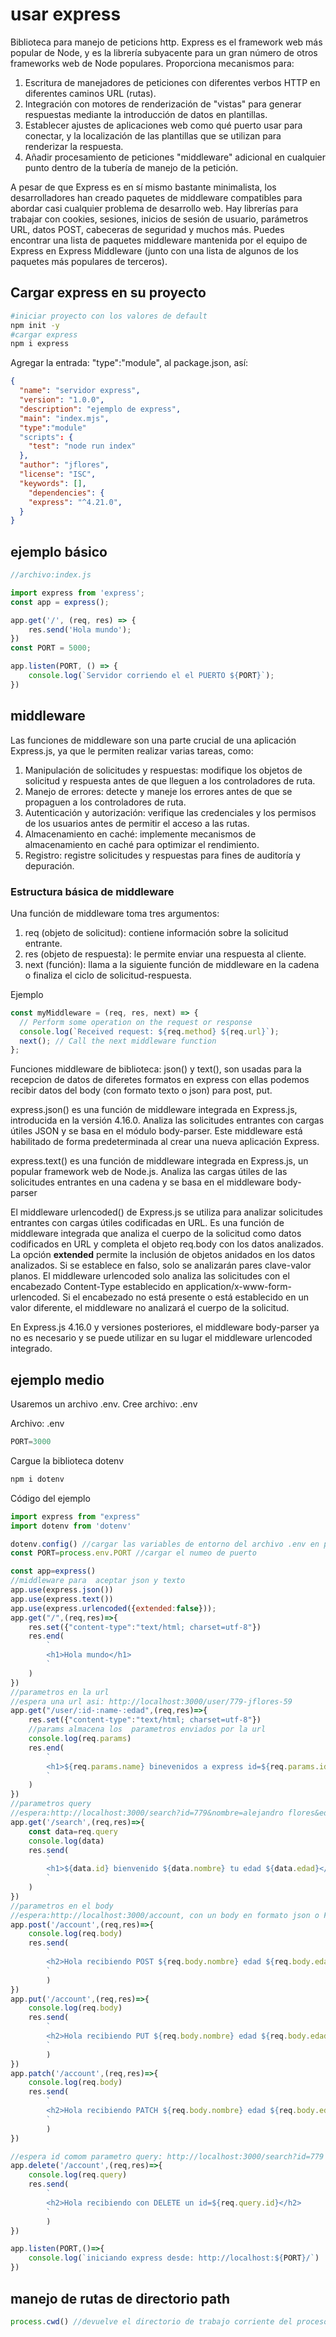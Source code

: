 # usar express

Biblioteca para manejo de peticions http. Express es el framework web más popular de Node, y es la librería subyacente para un gran número de otros frameworks web de Node populares. Proporciona mecanismos para:

1. Escritura de manejadores de peticiones con diferentes verbos HTTP en diferentes caminos URL (rutas).
2. Integración con motores de renderización de "vistas" para generar respuestas mediante la introducción de datos en plantillas.
3. Establecer ajustes de aplicaciones web como qué puerto usar para conectar, y la localización de las plantillas que se utilizan para renderizar la respuesta.
4. Añadir procesamiento de peticiones "middleware" adicional en cualquier punto dentro de la tubería de manejo de la petición.

A pesar de que Express es en sí mismo bastante minimalista, los desarrolladores han creado paquetes de middleware compatibles para abordar casi cualquier problema de desarrollo web. Hay librerías para trabajar con cookies, sesiones, inicios de sesión de usuario, parámetros URL, datos POST, cabeceras de seguridad y muchos más. Puedes encontrar una lista de paquetes middleware mantenida por el equipo de Express en Express Middleware (junto con una lista de algunos de los paquetes más populares de terceros).

## Cargar express en su proyecto
```sh
#iniciar proyecto con los valores de default
npm init -y
#cargar express
npm i express
```

Agregar la entrada: "type":"module", al package.json, así:
```json
{
  "name": "servidor express",
  "version": "1.0.0",
  "description": "ejemplo de express",
  "main": "index.mjs",
  "type":"module"
  "scripts": {
    "test": "node run index"
  },
  "author": "jflores",
  "license": "ISC",
  "keywords": [],
    "dependencies": {
    "express": "^4.21.0",
  }
}

```

## ejemplo básico

```js
//archivo:index.js

import express from 'express';
const app = express();

app.get('/', (req, res) => {
	res.send('Hola mundo');
})
const PORT = 5000;

app.listen(PORT, () => {
	console.log(`Servidor corriendo el el PUERTO ${PORT}`);
})
```

## middleware

Las funciones de middleware son una parte crucial de una aplicación Express.js, ya que le permiten realizar varias tareas, como:

1. Manipulación de solicitudes y respuestas: modifique los objetos de solicitud y respuesta antes de que lleguen a los controladores de ruta.
2. Manejo de errores: detecte y maneje los errores antes de que se propaguen a los controladores de ruta.
3. Autenticación y autorización: verifique las credenciales y los permisos de los usuarios antes de permitir el acceso a las rutas.
4. Almacenamiento en caché: implemente mecanismos de almacenamiento en caché para optimizar el rendimiento.
5. Registro: registre solicitudes y respuestas para fines de auditoría y depuración.

### Estructura básica de middleware

Una función de middleware toma tres argumentos:

1. req (objeto de solicitud): contiene información sobre la solicitud entrante.
2. res (objeto de respuesta): le permite enviar una respuesta al cliente.
3. next (función): llama a la siguiente función de middleware en la cadena o finaliza el ciclo de solicitud-respuesta.

Ejemplo
```js
const myMiddleware = (req, res, next) => {
  // Perform some operation on the request or response
  console.log(`Received request: ${req.method} ${req.url}`);
  next(); // Call the next middleware function
};
```

Funciones middleware de biblioteca: json() y text(), son usadas para la recepcion de datos de diferetes formatos en express
con ellas podemos recibir datos del body (con formato texto  o json) para post, put.

express.json() es una función de middleware integrada en Express.js, introducida en la versión 4.16.0. Analiza las solicitudes entrantes con cargas útiles JSON y se basa en el módulo body-parser. Este middleware está habilitado de forma predeterminada al crear una nueva aplicación Express.

express.text() es una función de middleware integrada en Express.js, un popular framework web de Node.js. Analiza las cargas útiles de las solicitudes entrantes en una cadena y se basa en el middleware body-parser

El middleware urlencoded() de Express.js se utiliza para analizar solicitudes entrantes con cargas útiles codificadas en URL. Es una función de middleware integrada que analiza el cuerpo de la solicitud como datos codificados en URL y completa el objeto req.body con los datos analizados. La opción **extended** permite la inclusión de objetos anidados en los datos analizados. Si se establece en falso, solo se analizarán pares clave-valor planos. El middleware urlencoded solo analiza las solicitudes con el encabezado Content-Type establecido en application/x-www-form-urlencoded. Si el encabezado no está presente o está establecido en un valor diferente, el middleware no analizará el cuerpo de la solicitud.

En Express.js 4.16.0 y versiones posteriores, el middleware body-parser ya no es necesario y se puede utilizar en su lugar el middleware urlencoded integrado.


## ejemplo medio

Usaremos un archivo .env. 
Cree archivo: .env

Archivo: .env
```js
PORT=3000
```
Cargue la biblioteca dotenv
```sh
npm i dotenv
```

Código del ejemplo
```js
import express from "express"
import dotenv from 'dotenv'

dotenv.config() //cargar las variables de entorno del archivo .env en process.env
const PORT=process.env.PORT //cargar el numeo de puerto

const app=express()
//middleware para  aceptar json y texto
app.use(express.json())
app.use(express.text())
app.use(express.urlencoded({extended:false}));
app.get("/",(req,res)=>{
    res.set({"content-type":"text/html; charset=utf-8"})
    res.end(
        `
        <h1>Hola mundo</h1>
        `
    )
})
//parametros en la url
//espera una url asi: http://localhost:3000/user/779-jflores-59
app.get("/user/:id-:name-:edad",(req,res)=>{
    res.set({"content-type":"text/html; charset=utf-8"})
    //params almacena los  parametros enviados por la url
    console.log(req.params)
    res.end(
        `
        <h1>${req.params.name} binevenidos a express id=${req.params.id}</h1>
        `
    )
})
//parametros query
//espera:http://localhost:3000/search?id=779&nombre=alejandro flores&edad=59
app.get('/search',(req,res)=>{
    const data=req.query
    console.log(data)
    res.send(
        `
        <h1>${data.id} bienvenido ${data.nombre} tu edad ${data.edad}</h1>
        `
    )
})
//parametros en el body
//espera:http://localhost:3000/account, con un body en formato json o Form-encode
app.post('/account',(req,res)=>{
    console.log(req.body)
    res.send(
        `
        <h2>Hola recibiendo POST ${req.body.nombre} edad ${req.body.edad}</h2>
        `
        )
})
app.put('/account',(req,res)=>{
    console.log(req.body)
    res.send(
        `
        <h2>Hola recibiendo PUT ${req.body.nombre} edad ${req.body.edad}</h2>
        `
        )
})
app.patch('/account',(req,res)=>{
    console.log(req.body)
    res.send(
        `
        <h2>Hola recibiendo PATCH ${req.body.nombre} edad ${req.body.edad}</h2>
        `
        )
})

//espera id comom parametro query: http://localhost:3000/search?id=779
app.delete('/account',(req,res)=>{
    console.log(req.query)
    res.send(
        `
        <h2>Hola recibiendo con DELETE un id=${req.query.id}</h2>
        `
        )
})

app.listen(PORT,()=>{
    console.log(`iniciando express desde: http://localhost:${PORT}/`)
})
```

## manejo de rutas de directorio path

```js
process.cwd() //devuelve el directorio de trabajo corriente del proceso de Node.js
```
